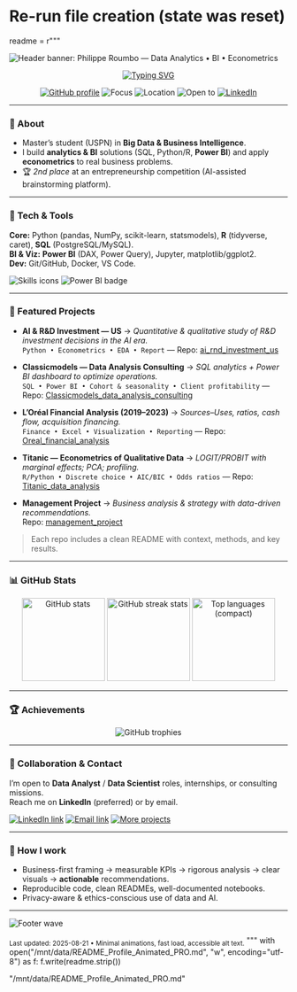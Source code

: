 # Re-run file creation (state was reset)
readme = r"""
<!-- Adapted, animated, recruiter-friendly GitHub Profile README for @filou337 -->
<!-- Minimal animations • Fast load • Accessible alt text -->

<img src="https://capsule-render.vercel.app/api?type=waving&color=0:8A2BE2,100:1E90FF&height=200&section=header&text=Philippe%20R%20(%40filou337)&fontSize=42&fontAlignY=38&desc=Data%20Analytics%20•%20BI%20•%20Econometrics&descAlignY=58&animation=fadeIn" alt="Header banner: Philippe Roumbo — Data Analytics • BI • Econometrics">

<div align="center">
  
[![Typing SVG](https://readme-typing-svg.demolab.com?font=Inter&weight=500&pause=1200&center=true&vCenter=true&width=760&lines=Data+Analyst+%7C+Big+Data+%26+BI+%40+USPN;Econometrics:+OLS%2C+LOGIT%2FPROBIT%2C+SARIMAX;From+messy+data+to+clear%2C+actionable+insights)](https://git.io/typing-svg)

</div>

<p align="center">
  <a href="https://github.com/filou337"><img alt="GitHub profile" src="https://img.shields.io/badge/GitHub-filou337-181717?logo=github"></a>
  <img alt="Focus" src="https://img.shields.io/badge/Focus-Data%20Analytics%20%7C%20BI%20%7C%20Econometrics-4CAF50">
  <img alt="Location" src="https://img.shields.io/badge/Location-France-1E90FF">
  <img alt="Open to" src="https://img.shields.io/badge/Open%20to-Data%20Analyst%20%7C%20Data%20Scientist-00A86B">
  <a href="https://www.linkedin.com/in/philippe-roumbo" target="_blank"><img alt="LinkedIn" src="https://img.shields.io/badge/LinkedIn-Philippe%20R.-0A66C2?logo=linkedin&logoColor=white"></a>
</p>

---

### 🚀 About
- Master’s student (USPN) in **Big Data & Business Intelligence**.  
- I build **analytics & BI** solutions (SQL, Python/R, **Power BI**) and apply **econometrics** to real business problems.  
- 🏆 *2nd place* at an entrepreneurship competition (AI-assisted brainstorming platform).

---

### 🧰 Tech & Tools
**Core:** Python (pandas, NumPy, scikit-learn, statsmodels), **R** (tidyverse, caret), **SQL** (PostgreSQL/MySQL).  
**BI & Viz:** **Power BI** (DAX, Power Query), Jupyter, matplotlib/ggplot2.  
**Dev:** Git/GitHub, Docker, VS Code.

<p>
  <img src="https://skillicons.dev/icons?i=python,r,postgresql,mysql,sqlite,pandas,numpy,git,docker,vscode&perline=11" alt="Skills icons">
  <img src="https://img.shields.io/badge/Power%20BI-F2C811?logo=powerbi&logoColor=black" alt="Power BI badge">
</p>

---

### 📌 Featured Projects
- **AI & R&D Investment — US** → *Quantitative & qualitative study of R&D investment decisions in the AI era.*  
  `Python • Econometrics • EDA • Report` — Repo: <a href="https://github.com/filou337/ai_rnd_investment_us">ai_rnd_investment_us</a>

- **Classicmodels — Data Analysis Consulting** → *SQL analytics + Power BI dashboard to optimize operations.*  
  `SQL • Power BI • Cohort & seasonality • Client profitability` — Repo: <a href="https://github.com/filou337/Classicmodels_data_analysis_consulting">Classicmodels_data_analysis_consulting</a>

- **L’Oréal Financial Analysis (2019–2023)** → *Sources–Uses, ratios, cash flow, acquisition financing.*  
  `Finance • Excel • Visualization • Reporting` — Repo: <a href="https://github.com/filou337/Oreal_financial_analysis">Oreal_financial_analysis</a>

- **Titanic — Econometrics of Qualitative Data** → *LOGIT/PROBIT with marginal effects; PCA; profiling.*  
  `R/Python • Discrete choice • AIC/BIC • Odds ratios` — Repo: <a href="https://github.com/filou337/Titanic_data_analysis">Titanic_data_analysis</a>

- **Management Project** → *Business analysis & strategy with data-driven recommendations.*  
  Repo: <a href="https://github.com/filou337/management_project">management_project</a>

> Each repo includes a clean README with context, methods, and key results.

---

### 📊 GitHub Stats
<div align="center">
  <img src="https://github-readme-stats.vercel.app/api?username=filou337&show_icons=true&include_all_commits=true&count_private=true&hide_title=true&rank_icon=github&theme=transparent" height="150" alt="GitHub stats"/>
  <img src="https://streak-stats.demolab.com?user=filou337&hide_border=true&theme=default" height="150" alt="GitHub streak stats"/>
  <img src="https://github-readme-stats.vercel.app/api/top-langs/?username=filou337&layout=compact&langs_count=8&hide=jupyter%20notebook&theme=transparent" height="150" alt="Top languages (compact)"/>
</div>

---

### 🏆 Achievements
<p align="center">
  <img src="https://github-profile-trophy.vercel.app/?username=filou337&theme=flat&no-frame=true&no-bg=true&margin-w=8" alt="GitHub trophies">
</p>

---

### 💼 Collaboration & Contact
I’m open to **Data Analyst** / **Data Scientist** roles, internships, or consulting missions.  
Reach me on **LinkedIn** (preferred) or by email.

<p>
  <a href="https://www.linkedin.com/in/philippe-roumbo" target="_blank"><img alt="LinkedIn link" src="https://img.shields.io/badge/LinkedIn-Contact-0A66C2?logo=linkedin&logoColor=white"></a>
  <a href="mailto:your.email@example.com"><img alt="Email link" src="https://img.shields.io/badge/Email-Get%20in%20touch-D14836?logo=gmail&logoColor=white"></a>
  <a href="https://github.com/filou337?tab=repositories"><img alt="More projects" src="https://img.shields.io/badge/More%20projects-Explore%20repos-181717?logo=github"></a>
</p>

---

### 🔎 How I work
- Business-first framing → measurable KPIs → rigorous analysis → clear visuals → **actionable** recommendations.  
- Reproducible code, clean READMEs, well-documented notebooks.  
- Privacy-aware & ethics-conscious use of data and AI.

---

<!-- Optional: Contribution snake (enable the workflow to make these URLs exist)
<p align="center">
  <picture>
    <source media="(prefers-color-scheme: dark)" srcset="https://raw.githubusercontent.com/filou337/filou337/output/snake-dark.svg">
    <img alt="Contribution snake animation" src="https://raw.githubusercontent.com/filou337/filou337/output/snake.svg">
  </picture>
</p>
-->

<img src="https://capsule-render.vercel.app/api?type=waving&color=0:1E90FF,100:8A2BE2&height=100&section=footer" alt="Footer wave">

<sub>Last updated: 2025-08-21 • Minimal animations, fast load, accessible alt text.</sub>
"""
with open("/mnt/data/README_Profile_Animated_PRO.md", "w", encoding="utf-8") as f:
    f.write(readme.strip())

"/mnt/data/README_Profile_Animated_PRO.md"
